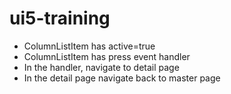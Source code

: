 # ui5-training

- ColumnListItem has active=true
- ColumnListItem has press event handler
- In the handler, navigate to detail page
- In the detail page navigate back to master page
